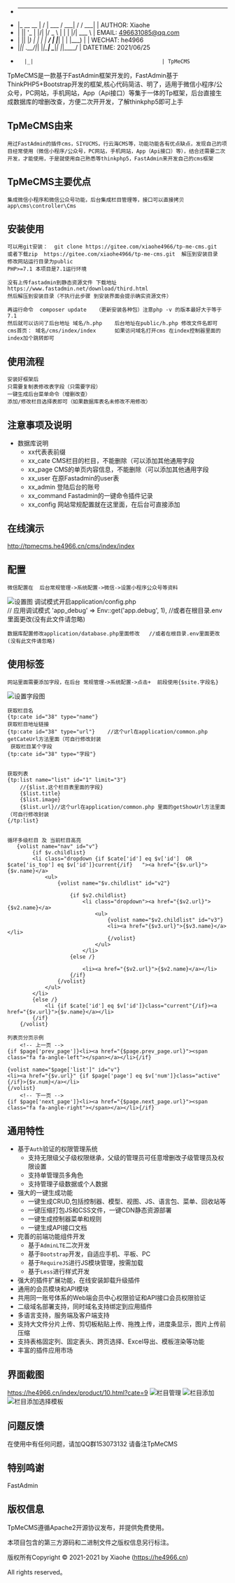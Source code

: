 *   _____      __  __         ____ __  __ ____  
*  |_   __ __ |  \/  | ___   / ___|  \/  / ___|     | AUTHOR: Xiaohe
*    | || '_ \| |\/| |/ _ \ | |   | |\/| \___ \     | EMAIL: 496631085@qq.com
*    | || |_) | |  | |  __/ | |___| |  | |___) |    | WECHAT: he4966
*    |_|| .__/|_|  |_|\___|  \____|_|  |_|____/     | DATETIME: 2021/06/25
*       |_|                                         | TpMeCMS

TpMeCMS是一款基于FastAdmin框架开发的，FastAdmin基于ThinkPHP5+Bootstrap开发的框架,核心代码简洁、明了，适用于微信小程序/公众号，PC网站，手机网站，App（Api接口）等集于一体的Tp框架，后台直接生成数据库的增删改查，方便二次开开发，了解thinkphp5即可上手


## TpMeCMS由来
    用过FastAdmin的插件cms，SIYUCMS，行云海CMS等，功能功能各有优点缺点，发现自己的项目经常使用（微信小程序/公众号，PC网站，手机网站，App（Api接口）等），结合还需要二次开发，才能使用，于是就使用自己熟悉等thinkphp5，FastAdmin来开发自己的cms框架

## TpMeCMS主要优点
    集成微信小程序和微信公众号功能，后台集成栏目管理等，接口可以直接拷贝app\cms\controller\Cms
    
## 安装使用
    可以用git安装：  git clone https://gitee.com/xiaohe4966/tp-me-cms.git
    或者下载zip  https://gitee.com/xiaohe4966/tp-me-cms.git  解压到安装目录 
    修改网站运行目录为public
    PHP>=7.1 本项目是7.1运行环境

    没有上传fastadmin到静态资源文件 下载地址https://www.fastadmin.net/download/third.html
    然后解压到安装目录（不执行此步骤 到安装界面会提示确实资源文件）

    再运行命令  composer update   （更新安装各种包）注意php -v 的版本最好大于等于7.1
    然后就可以访问了后台地址 域名/h.php    后台地址在public/h.php 修改文件名即可
    cms首页： 域名/cms/index/index      如果访问域名打开cms 在index控制器里面的index加个跳转即可

## 使用流程
    安装好框架后
    只需要复制表修改表字段（只需要字段）
    一键生成后台菜单命令（增删改查）
    添加/修改栏目选择表即可（如果数据库表名未修改不用修改）

## 注意事项及说明
* 数据库说明
    * xx代表表前缀
    * xx_cate CMS栏目的栏目，不能删除（可以添加其他通用字段
    * xx_page CMS的单页内容信息，不能删除（可以添加其他通用字段
    * xx_user 在原Fastadmin的user表
    * xx_admin 登陆后台的账号
    * xx_command Fastadmin的一键命令插件记录
    * xx_config 网站常规配置就在这里面，在后台可直接添加


## 在线演示

http://tpmecms.he4966.cn/cms/index/index


## 配置
    微信配置在  后台常规管理->系统配置->微信->设置小程序公众号等资料
![设置图](https://he4966.cn/uploads/temecms/1.png "设置图")
    调试模式开启application/config.php  
    // 应用调试模式
    'app_debug' => Env::get('app.debug', 1),    //或者在根目录.env里面更改(没有此文件请忽略)

    数据库配置修改application/database.php里面修改   //或者在根目录.env里面更改(没有此文件请忽略)

## 使用标签
    网站里面需要添加字段，在后台 常规管理->系统配置->点击+  前段使用{$site.字段名}
![设置字段图](https://he4966.cn/uploads/temecms/2.png "设置字段图")
    

    获取栏目名
    {tp:cate id="38" type="name"}
    获取栏目地址链接
    {tp:cate id="38" type="url"}    //这个url在application/common.php  getCateUrl方法里面（可自行修改封装
     获取栏目某个字段
    {tp:cate id="38" type="字段"} 


    获取列表  
    {tp:list name="list" id="1" limit="3"}
        //{$list.这个栏目表里面的字段}
        {$list.title}
        {$list.image}
        {$list.url}//这个url在application/common.php 里面的getShowUrl方法里面（可自行修改封装
    {/tp:list}


    循环多级栏目 及 当前栏目高亮
       {volist name="nav" id="v"}                            
            {if $v.childlist}
            <li class="dropdown {if $cate['id'] eq $v['id']  OR $cate['is_top'] eq $v['id']}current{/if}   "><a href="{$v.url}">{$v.name}</a>                                
                <ul>
                    {volist name="$v.childlist" id="v2"}                                       
                    
                        {if $v2.childlist}                                            
                            <li class="dropdown"><a href="{$v2.url}">{$v2.name}</a>
                                <ul>
                                    {volist name="$v2.childlist" id="v3"}
                                    <li><a href="{$v3.url}">{$v3.name}</a></li>
                                    {/volist}                                
                                </ul>
                            </li>
                        {else /}
                        
                            <li><a href="{$v2.url}">{$v2.name}</a></li>
                        {/if}
                    {/volist}
                </ul>
            </li>   
            {else /}
                <li {if $cate['id'] eq $v['id']}class="current"{/if}><a href="{$v.url}">{$v.name}</a></li>
            {/if}
        {/volist}
  
    列表页分页示例
        <!-- 上一页 -->
    {if $page['prev_page']}<li><a href="{$page.prev_page.url}"><span class="fa fa-angle-left"></span></a></li>{/if}
    
    {volist name="$page['list']" id="v"}
    <li><a href="{$v.url}" {if $page['page'] eq $v['num']}class="active"{/if}>{$v.num}</a></li>
    {/volist}
        <!-- 下一页 -->
    {if $page['next_page']}<li><a href="{$page.next_page.url}"><span class="fa fa-angle-right"></span></a></li>{/if}




## 通用特性
* 基于`Auth`验证的权限管理系统
    * 支持无限级父子级权限继承，父级的管理员可任意增删改子级管理员及权限设置
    * 支持单管理员多角色
    * 支持管理子级数据或个人数据
* 强大的一键生成功能
    * 一键生成CRUD,包括控制器、模型、视图、JS、语言包、菜单、回收站等
    * 一键压缩打包JS和CSS文件，一键CDN静态资源部署
    * 一键生成控制器菜单和规则
    * 一键生成API接口文档
* 完善的前端功能组件开发
    * 基于`AdminLTE`二次开发
    * 基于`Bootstrap`开发，自适应手机、平板、PC
    * 基于`RequireJS`进行JS模块管理，按需加载
    * 基于`Less`进行样式开发
* 强大的插件扩展功能，在线安装卸载升级插件
* 通用的会员模块和API模块
* 共用同一账号体系的Web端会员中心权限验证和API接口会员权限验证
* 二级域名部署支持，同时域名支持绑定到应用插件
* 多语言支持，服务端及客户端支持
* 支持大文件分片上传、剪切板粘贴上传、拖拽上传，进度条显示，图片上传前压缩
* 支持表格固定列、固定表头、跨页选择、Excel导出、模板渲染等功能
* 丰富的插件应用市场






## 界面截图
https://he4966.cn/index/product/10.html?cate=9
![栏目管理](https://he4966.cn/uploads/temecms/3.png "栏目管理")
![栏目添加](https://he4966.cn/uploads/temecms/4.png "栏目添加")
![栏目添加选择模板](https://he4966.cn/uploads/temecms/6.png "栏目添加选择模板")


## 问题反馈

在使用中有任何问题，请加QQ群153073132 请备注TpMeCMS

## 特别鸣谢
FastAdmin

## 版权信息

TpMeCMS遵循Apache2开源协议发布，并提供免费使用。

本项目包含的第三方源码和二进制文件之版权信息另行标注。

版权所有Copyright © 2021-2021 by Xiaohe (https://he4966.cn)

All rights reserved。
